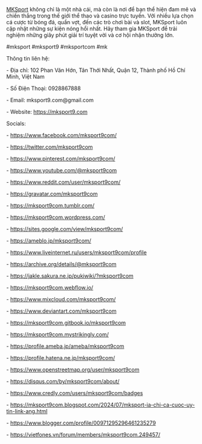 <p><a href="https://mksport9.com">MKSport</a> không chỉ là một nhà cái, mà còn là nơi để bạn thể hiện đam mê và chiến thắng trong thế giới thể thao và casino trực tuyến. Với nhiều lựa chọn cá cược từ bóng đá, quần vợt, đến các trò chơi bài và slot, MKSport luôn cập nhật những sự kiện nóng hổi nhất. Hãy tham gia MKSport để trải nghiệm những giây phút giải trí tuyệt vời và cơ hội nhận thưởng lớn.<p>
<p>#mksport #mksport9 #mksportcom #mk<p>
<p>Thông tin liên hệ:<p>
<p>- Địa chỉ: 102 Phan Văn Hớn, Tân Thới Nhất, Quận 12, Thành phố Hồ Chí Minh, Việt Nam<p>
<p>- Số Điện Thoại: 0928867888<p>
<p>- Email: mksport9.com@gmail.com<p>
<p>- Website: <a href="https://mksport9.com">https://mksport9.com</a><p>
<p>Socials:<p>
<p>- <a href="https://www.facebook.com/mksport9com/">https://www.facebook.com/mksport9com/</a><p>
<p>- <a href="https://twitter.com/mksport9com">https://twitter.com/mksport9com</a><p>
<p>- <a href="https://www.pinterest.com/mksport9com/">https://www.pinterest.com/mksport9com/</a><p>
<p>- <a href="https://www.youtube.com/@mksport9com">https://www.youtube.com/@mksport9com</a><p>
<p>- <a href="https://www.reddit.com/user/mksport9com/">https://www.reddit.com/user/mksport9com/</a><p>
<p>- <a href="https://gravatar.com/mksport9com">https://gravatar.com/mksport9com</a><p>
<p>- <a href="https://mksport9com.tumblr.com/">https://mksport9com.tumblr.com/</a><p>
<p>- <a href="https://mksport9com.wordpress.com/">https://mksport9com.wordpress.com/</a><p>
<p>- <a href="https://sites.google.com/view/mksport9com/">https://sites.google.com/view/mksport9com/</a><p>
<p>- <a href="https://ameblo.jp/mksport9com/">https://ameblo.jp/mksport9com/</a><p>
<p>- <a href="https://www.liveinternet.ru/users/mksport9com/profile">https://www.liveinternet.ru/users/mksport9com/profile</a><p>
<p>- <a href="https://archive.org/details/@mksport9com">https://archive.org/details/@mksport9com</a><p>
<p>- <a href="https://jakle.sakura.ne.jp/pukiwiki/?mksport9com">https://jakle.sakura.ne.jp/pukiwiki/?mksport9com</a><p>
<p>- <a href="https://mksport9com.webflow.io/">https://mksport9com.webflow.io/</a><p>
<p>- <a href="https://www.mixcloud.com/mksport9com/">https://www.mixcloud.com/mksport9com/</a><p>
<p>- <a href="https://www.deviantart.com/mksport9com">https://www.deviantart.com/mksport9com</a><p>
<p>- <a href="https://mksport9com.gitbook.io/mksport9com">https://mksport9com.gitbook.io/mksport9com</a><p>
<p>- <a href="https://mksport9com.mystrikingly.com/">https://mksport9com.mystrikingly.com/</a><p>
<p>- <a href="https://profile.ameba.jp/ameba/mksport9com">https://profile.ameba.jp/ameba/mksport9com</a><p>
<p>- <a href="https://profile.hatena.ne.jp/mksport9com/">https://profile.hatena.ne.jp/mksport9com/</a><p>
<p>- <a href="https://www.openstreetmap.org/user/mksport9com">https://www.openstreetmap.org/user/mksport9com</a><p>
<p>- <a href="https://disqus.com/by/mksport9com/about/">https://disqus.com/by/mksport9com/about/</a><p>
<p>- <a href="https://www.credly.com/users/mksport9com/badges">https://www.credly.com/users/mksport9com/badges</a><p>
<p>- <a href="https://mksport9com.blogspot.com/2024/07/mksport-ia-chi-ca-cuoc-uy-tin-link-ang.html">https://mksport9com.blogspot.com/2024/07/mksport-ia-chi-ca-cuoc-uy-tin-link-ang.html</a><p>
<p>- <a href="https://www.blogger.com/profile/00971295296461235279">https://www.blogger.com/profile/00971295296461235279</a><p>
<p>- <a href="https://vietfones.vn/forum/members/mksport9com.249457/">https://vietfones.vn/forum/members/mksport9com.249457/</a><p>